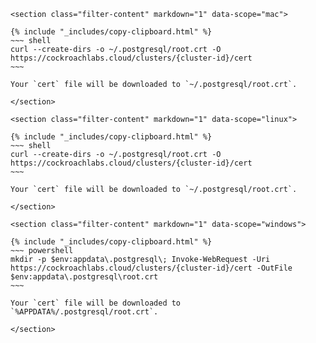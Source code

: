     <section class="filter-content" markdown="1" data-scope="mac">

    {% include "_includes/copy-clipboard.html" %}
    ~~~ shell
    curl --create-dirs -o ~/.postgresql/root.crt -O https://cockroachlabs.cloud/clusters/{cluster-id}/cert
    ~~~

    Your `cert` file will be downloaded to `~/.postgresql/root.crt`.

    </section>

    <section class="filter-content" markdown="1" data-scope="linux">

    {% include "_includes/copy-clipboard.html" %}
    ~~~ shell
    curl --create-dirs -o ~/.postgresql/root.crt -O https://cockroachlabs.cloud/clusters/{cluster-id}/cert
    ~~~

    Your `cert` file will be downloaded to `~/.postgresql/root.crt`.

    </section>

    <section class="filter-content" markdown="1" data-scope="windows">

    {% include "_includes/copy-clipboard.html" %}
    ~~~ powershell
    mkdir -p $env:appdata\.postgresql\; Invoke-WebRequest -Uri https://cockroachlabs.cloud/clusters/{cluster-id}/cert -OutFile $env:appdata\.postgresql\root.crt
    ~~~

    Your `cert` file will be downloaded to `%APPDATA%/.postgresql/root.crt`.

    </section>
